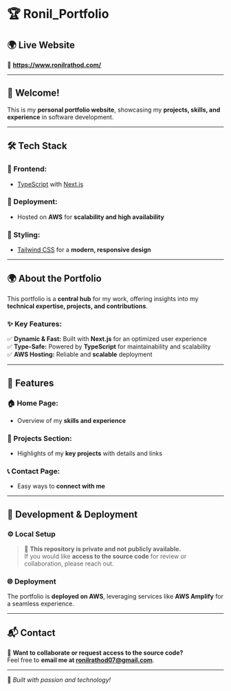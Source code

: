 # 🏆 Ronil_Portfolio  

## 🌍 Live Website  
🔗 **https://www.ronilrathod.com/** 

---

## 🚀 Welcome!  
This is my **personal portfolio website**, showcasing my **projects, skills, and experience** in software development.  

---

## 🛠 Tech Stack  

### **🔹 Frontend:**  
- [TypeScript](https://www.typescriptlang.org/) with [Next.js](https://nextjs.org/)  

### **🔹 Deployment:**  
- Hosted on **AWS** for **scalability and high availability**  

### **🔹 Styling:**  
- [Tailwind CSS](https://tailwindcss.com/) for a **modern, responsive design**  

---

## 🌍 About the Portfolio  

This portfolio is a **central hub** for my work, offering insights into my **technical expertise, projects, and contributions**.  

### **✨ Key Features:**  
✅ **Dynamic & Fast:** Built with **Next.js** for an optimized user experience  
✅ **Type-Safe:** Powered by **TypeScript** for maintainability and scalability  
✅ **AWS Hosting:** Reliable and **scalable** deployment  

---

## 📌 Features  

### **🏠 Home Page:**  
- Overview of my **skills and experience**  

### **📂 Projects Section:**  
- Highlights of my **key projects** with details and links  

### **📞 Contact Page:**  
- Easy ways to **connect with me**  

---

## 🔧 Development & Deployment  

### **⚙️ Local Setup**  
> 📌 **This repository is private and not publicly available.**  
> If you would like **access to the source code** for review or collaboration, please reach out.  

### **🌐 Deployment**  
The portfolio is **deployed on AWS**, leveraging services like **AWS Amplify** for a seamless experience.  

---

## 📬 Contact  

📩 **Want to collaborate or request access to the source code?**  
Feel free to **email me at ronilrathod07@gmail.com**.  

---

🚀 _Built with passion and technology!_  
